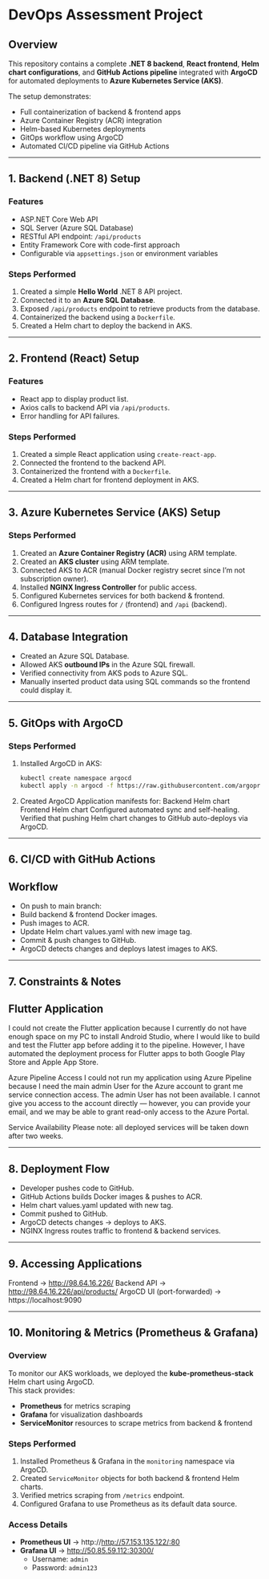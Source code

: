 # DevOps Assessment Project

## Overview
This repository contains a complete **.NET 8 backend**, **React frontend**, **Helm chart configurations**, and **GitHub Actions pipeline** integrated with **ArgoCD** for automated deployments to **Azure Kubernetes Service (AKS)**.

The setup demonstrates:
- Full containerization of backend & frontend apps
- Azure Container Registry (ACR) integration
- Helm-based Kubernetes deployments
- GitOps workflow using ArgoCD
- Automated CI/CD pipeline via GitHub Actions

---

## 1. Backend (.NET 8) Setup

### Features
- ASP.NET Core Web API
- SQL Server (Azure SQL Database)
- RESTful API endpoint: `/api/products`
- Entity Framework Core with code-first approach
- Configurable via `appsettings.json` or environment variables

### Steps Performed
1. Created a simple **Hello World** .NET 8 API project.
2. Connected it to an **Azure SQL Database**.
3. Exposed `/api/products` endpoint to retrieve products from the database.
4. Containerized the backend using a `Dockerfile`.
5. Created a Helm chart to deploy the backend in AKS.

---

## 2. Frontend (React) Setup

### Features
- React app to display product list.
- Axios calls to backend API via `/api/products`.
- Error handling for API failures.

### Steps Performed
1. Created a simple React application using `create-react-app`.
2. Connected the frontend to the backend API.
3. Containerized the frontend with a `Dockerfile`.
4. Created a Helm chart for frontend deployment in AKS.

---

## 3. Azure Kubernetes Service (AKS) Setup

### Steps Performed
1. Created an **Azure Container Registry (ACR)** using ARM template.
2. Created an **AKS cluster** using ARM template.
3. Connected AKS to ACR (manual Docker registry secret since I’m not subscription owner).
4. Installed **NGINX Ingress Controller** for public access.
5. Configured Kubernetes services for both backend & frontend.
6. Configured Ingress routes for `/` (frontend) and `/api` (backend).

---

## 4. Database Integration

- Created an Azure SQL Database.
- Allowed AKS **outbound IPs** in the Azure SQL firewall.
- Verified connectivity from AKS pods to Azure SQL.
- Manually inserted product data using SQL commands so the frontend could display it.

---

## 5. GitOps with ArgoCD

### Steps Performed
1. Installed ArgoCD in AKS:
   ```bash
   kubectl create namespace argocd
   kubectl apply -n argocd -f https://raw.githubusercontent.com/argoproj/argo-cd/stable/manifests/install.yaml

2. Created ArgoCD Application manifests for:
   Backend Helm chart
   Frontend Helm chart
   Configured automated sync and self-healing.
   Verified that pushing Helm chart changes to GitHub auto-deploys via ArgoCD.


---

## 6. CI/CD with GitHub Actions

## Workflow
- On push to main branch:
- Build backend & frontend Docker images.
- Push images to ACR.
- Update Helm chart values.yaml with new image tag.
- Commit & push changes to GitHub.
- ArgoCD detects changes and deploys latest images to AKS.

---

## 7. Constraints & Notes

## Flutter Application
I could not create the Flutter application because I currently do not have enough space on my PC to install Android Studio, where I would like to build and test the Flutter app before adding it to the pipeline.
However, I have automated the deployment process for Flutter apps to both Google Play Store and Apple App Store.

Azure Pipeline Access
I could not run my application using Azure Pipeline because I need the main admin User for the Azure account to grant me service connection access.
The admin User has not been available.
I cannot give you access to the account directly — however, you can provide your email, and we may be able to grant read-only access to the Azure Portal.

Service Availability
Please note: all deployed services will be taken down after two weeks.

---

## 8. Deployment Flow

- Developer pushes code to GitHub.
- GitHub Actions builds Docker images & pushes to ACR.
- Helm chart values.yaml updated with new tag.
- Commit pushed to GitHub.
- ArgoCD detects changes → deploys to AKS.
- NGINX Ingress routes traffic to frontend & backend services.

---

## 9. Accessing Applications

Frontend → http://98.64.16.226/
Backend API → http://98.64.16.226/api/products/
ArgoCD UI (port-forwarded) → https://localhost:9090

---

## 10. Monitoring & Metrics (Prometheus & Grafana)

### Overview
To monitor our AKS workloads, we deployed the **kube-prometheus-stack** Helm chart using ArgoCD.  
This stack provides:
- **Prometheus** for metrics scraping  
- **Grafana** for visualization dashboards  
- **ServiceMonitor** resources to scrape metrics from backend & frontend  

### Steps Performed
1. Installed Prometheus & Grafana in the `monitoring` namespace via ArgoCD.  
2. Created `ServiceMonitor` objects for both backend & frontend Helm charts.  
3. Verified metrics scraping from `/metrics` endpoint.  
4. Configured Grafana to use Prometheus as its default data source.  

### Access Details
- **Prometheus UI** → http://http://57.153.135.122/:80  
- **Grafana UI** → http://50.85.59.112:30300/  
  - Username: `admin`  
  - Password: `admin123`













